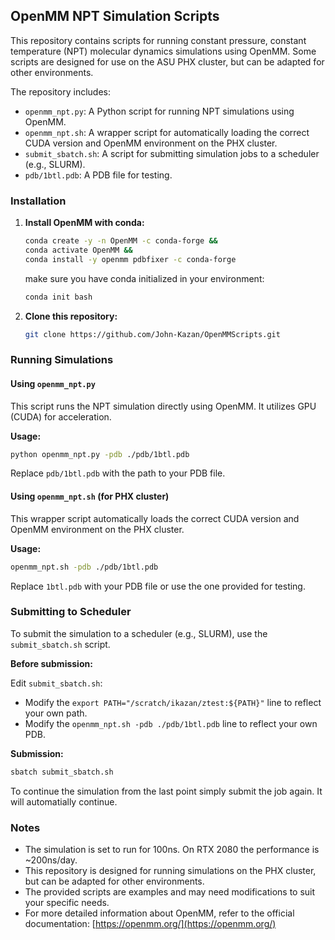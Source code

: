 ## OpenMM NPT Simulation Scripts

This repository contains scripts for running constant pressure, constant temperature (NPT) molecular dynamics simulations using OpenMM. Some scripts are designed for use on the ASU PHX cluster, but can be adapted for other environments. 

The repository includes:

- `openmm_npt.py`: A Python script for running NPT simulations using OpenMM.
- `openmm_npt.sh`: A wrapper script for automatically loading the correct CUDA version and OpenMM environment on the PHX cluster.
- `submit_sbatch.sh`: A script for submitting simulation jobs to a scheduler (e.g., SLURM).
- `pdb/1btl.pdb`: A PDB file for testing.

### Installation

1. **Install OpenMM with conda:**

    ```bash
    conda create -y -n OpenMM -c conda-forge &&
    conda activate OpenMM && 
    conda install -y openmm pdbfixer -c conda-forge
    ```

    make sure you have conda initialized in your environment:

    ```bash
    conda init bash
    ```

2. **Clone this repository:**

   ```bash
   git clone https://github.com/John-Kazan/OpenMMScripts.git
   ```

### Running Simulations

#### Using `openmm_npt.py`

This script runs the NPT simulation directly using OpenMM. It utilizes GPU (CUDA) for acceleration.

**Usage:**

```bash
python openmm_npt.py -pdb ./pdb/1btl.pdb
```

Replace `pdb/1btl.pdb` with the path to your PDB file.

#### Using `openmm_npt.sh` (for PHX cluster)

This wrapper script automatically loads the correct CUDA version and OpenMM environment on the PHX cluster.

**Usage:**

```bash
openmm_npt.sh -pdb ./pdb/1btl.pdb
```

Replace `1btl.pdb` with your PDB file or use the one provided for testing.

### Submitting to Scheduler

To submit the simulation to a scheduler (e.g., SLURM), use the `submit_sbatch.sh` script. 

**Before submission:**

Edit `submit_sbatch.sh`:
- Modify the `export PATH="/scratch/ikazan/ztest:${PATH}"` line to reflect your own path.
- Modify the `openmm_npt.sh -pdb ./pdb/1btl.pdb` line to reflect your own PDB.

**Submission:**

```bash
sbatch submit_sbatch.sh
```

To continue the simulation from the last point simply submit the job again. It will automatially continue.

### Notes

- The simulation is set to run for 100ns. On RTX 2080 the performance is ~200ns/day.
- This repository is designed for running simulations on the PHX cluster, but can be adapted for other environments.
- The provided scripts are examples and may need modifications to suit your specific needs.
- For more detailed information about OpenMM, refer to the official documentation: [https://openmm.org/](https://openmm.org/)
